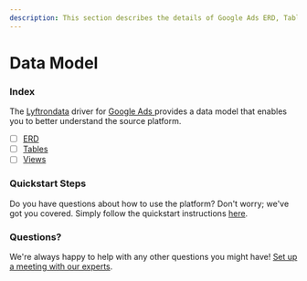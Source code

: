 ```yaml
---
description: This section describes the details of Google Ads ERD, Tables, and Views.
---
```


# Data Model

### Index

The  [Lyftrondata](https://www.lyftrondata.com/) driver for [Google Ads](https://www.lyftrondata.com/integration/google-ads/)[ ](https://www.lyftrondata.com/integration/google-ads/)provides a data model that enables you to better understand the source platform.

* [ ] [ERD](../../../marketing-analytics/google-ads/data-model/erd.md)
* [ ] [Tables](../../../marketing-analytics/google-ads/data-model/tables.md)
* [ ] [Views](../../../marketing-analytics/google-ads/data-model/views.md)

### Quickstart Steps

Do you have questions about how to use the platform? Don't worry; we've got you covered. Simply follow the quickstart instructions [here](../../../../quickstart-steps.md).

### Questions? <a href="#questions" id="questions"></a>

We're always happy to help with any other questions you might have! [Set up a meeting with our experts](https://www.lyftrondata.com/book-a-meeting/).


